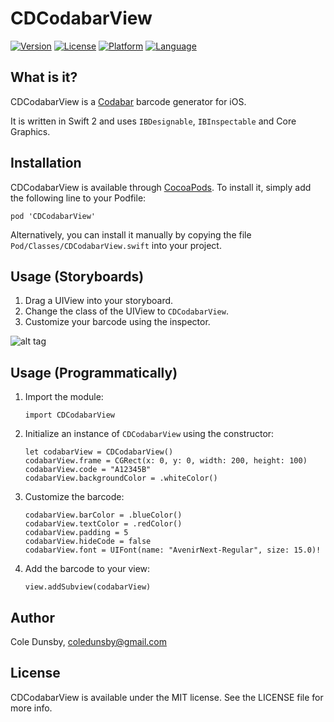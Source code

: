 # CDCodabarView

[![Version](https://img.shields.io/cocoapods/v/CDCodabarView.svg?style=flat)](http://cocoapods.org/pods/CDCodabarView)
[![License](https://img.shields.io/badge/license-MIT-blue.svg?style=flat)](http://cocoapods.org/pods/CDCodabarView)
[![Platform](https://img.shields.io/cocoapods/p/CDCodabarView.svg?style=flat)](http://cocoapods.org/pods/CDCodabarView)
[![Language](http://img.shields.io/badge/language-swift-orange.svg?style=flat
             )](https://developer.apple.com/swift/)

## What is it?

CDCodabarView is a [Codabar](https://en.wikipedia.org/wiki/Codabar) barcode generator for iOS.

It is written in Swift 2 and uses `IBDesignable`, `IBInspectable` and Core Graphics.


## Installation

CDCodabarView is available through [CocoaPods](http://cocoapods.org). To install it, simply add the following line to your Podfile:

```
pod 'CDCodabarView'
```

Alternatively, you can install it manually by copying the file `Pod/Classes/CDCodabarView.swift` into your project.


## Usage (Storyboards)

1. Drag a UIView into your storyboard.
2. Change the class of the UIView to `CDCodabarView`.
3. Customize your barcode using the inspector.

![alt tag](https://github.com/Coledunsby/CDCodabarView/blob/master/Images/Storyboard.png)

## Usage (Programmatically)

1. Import the module:

    ```
    import CDCodabarView
    ```

2. Initialize an instance of `CDCodabarView` using the constructor:

    ```
    let codabarView = CDCodabarView()
    codabarView.frame = CGRect(x: 0, y: 0, width: 200, height: 100)
    codabarView.code = "A12345B"
    codabarView.backgroundColor = .whiteColor()
    ```

3. Customize the barcode:

    ```
    codabarView.barColor = .blueColor()
    codabarView.textColor = .redColor()
    codabarView.padding = 5
    codabarView.hideCode = false
    codabarView.font = UIFont(name: "AvenirNext-Regular", size: 15.0)!
    ```

4. Add the barcode to your view:

    ```
    view.addSubview(codabarView)
    ```

## Author

Cole Dunsby, coledunsby@gmail.com

## License

CDCodabarView is available under the MIT license. See the LICENSE file for more info.

